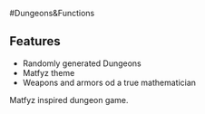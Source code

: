 #Dungeons&Functions

Features
-------

* Randomly generated Dungeons
* Matfyz theme
* Weapons and armors od a true mathematician

Matfyz inspired dungeon game.
